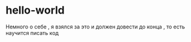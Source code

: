 # hello-world
Немного о себе , я взялся за это и должен довести до конца , то есть научится писать код 
